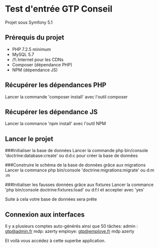 # Test d'entrée GTP Conseil

Projet sous Symfony 5.1

## Prérequis du projet
- PHP 7.2.5 minimum
- MySQL 5.7
- /!\ Internet pour les CDNs
- Composer (dépendance PHP)
- NPM (dépendance JS)

## Récupérer les dépendances PHP
Lancer la commande 'composer install' avec l'outil composer

## Récupérer les dépendance JS
Lancer la commance 'npm install' avec l'outil NPM

## Lancer le projet

###Initialiser la base de données 
Lancer la commande php bin/console 'doctrine:database:create' ou d:d:c pour créer la base de données

###Construire le schéma de la base de données grâce aux migrations
Lancer la commance php bin/console 'doctrine:migrations:migrate' ou d:m :m

###Initialiser les fausses données grâce aux fixtures 
Lancer la commance 'php bin/console doctrine:fixtures:load' ou d:f:l et accepter avec 'yes'

Suite à cela votre base de données sera prête

## Connexion aux interfaces

Il y a plusieurs comptes auto-générés ainsi que 50 tâches:
admin : gtp@admin.fr mdp: azerty
employe: gtp@employe.fr mdp azerty

Et voilà vous accédez à cette superbe application.
